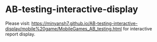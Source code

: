 # AB-testing-interactive-display
Please visit: https://minyansh7.github.io/AB-testing-interactive-display/mobile%20game/MobileGames_AB_testing.html for interactive report display.
